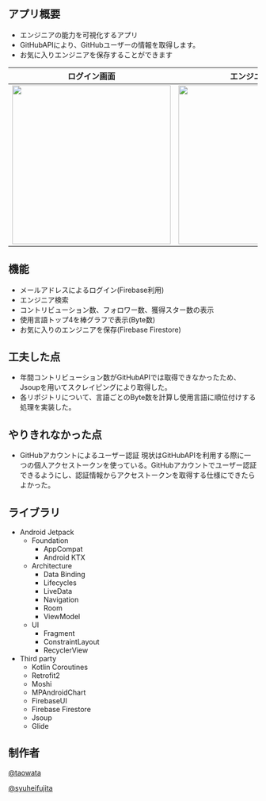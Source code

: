 ## アプリ概要
* エンジニアの能力を可視化するアプリ
* GitHubAPIにより、GitHubユーザーの情報を取得します。
* お気に入りエンジニアを保存することができます


ログイン画面 | エンジニア検索 | お気に入りリスト | お気に入り詳細画面 
---- | ---- | ---- | ---- 
<img src="https://user-images.githubusercontent.com/57245344/102074118-a1052080-3e47-11eb-9944-ec6715b6533d.jpg" width="320"/>   | <img src="https://user-images.githubusercontent.com/57245344/102074152-aa8e8880-3e47-11eb-9fad-eb8c27bb5062.jpg" width="320"/>   | <img src="https://user-images.githubusercontent.com/57245344/102074198-c003b280-3e47-11eb-84bd-5624b73121e0.jpg" width="320"/>  | <img src="https://user-images.githubusercontent.com/57245344/102074220-c7c35700-3e47-11eb-8236-97c2ffe3ce58.jpg" width="320"/>

## 機能
* メールアドレスによるログイン(Firebase利用)
* エンジニア検索
* コントリビューション数、フォロワー数、獲得スター数の表示
* 使用言語トップ4を棒グラフで表示(Byte数)
* お気に入りのエンジニアを保存(Firebase Firestore)

## 工夫した点
* 年間コントリビューション数がGitHubAPIでは取得できなかったため、Jsoupを用いてスクレイピングにより取得した。
* 各リポジトリについて、言語ごとのByte数を計算し使用言語に順位付けする処理を実装した。

## やりきれなかった点
* GitHubアカウントによるユーザー認証
  現状はGitHubAPIを利用する際に一つの個人アクセストークンを使っている。GitHubアカウントでユーザー認証できるようにし、認証情報からアクセストークンを取得する仕様にできたらよかった。


## ライブラリ
* Android Jetpack
  * Foundation
    * AppCompat
    * Android KTX
  * Architecture
    * Data Binding
    * Lifecycles
    * LiveData
    * Navigation
    * Room
    * ViewModel
  * UI
    * Fragment
    * ConstraintLayout
    * RecyclerView
* Third party
  * Kotlin Coroutines
  * Retrofit2
  * Moshi
  * MPAndroidChart
  * FirebaseUI
  * Firebase Firestore
  * Jsoup
  * Glide

## 制作者

[@taowata](https://github.com/taowata)

[@syuheifujita](syuheifujita)
